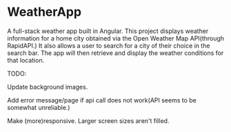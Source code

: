 # WeatherApp

A full-stack weather app built in Angular. This project displays weather information for a home city obtained via the Open Weather Map API(through RapidAPI.) It also allows a user to search for a city of their choice in the search bar. The app will then retrieve and display the weather conditions for that location.

TODO:

Update background images.

Add error message/page if api call does not work(API seems to be somewhat unreliable.)

Make (more)responsive. Larger screen sizes aren't filled.
